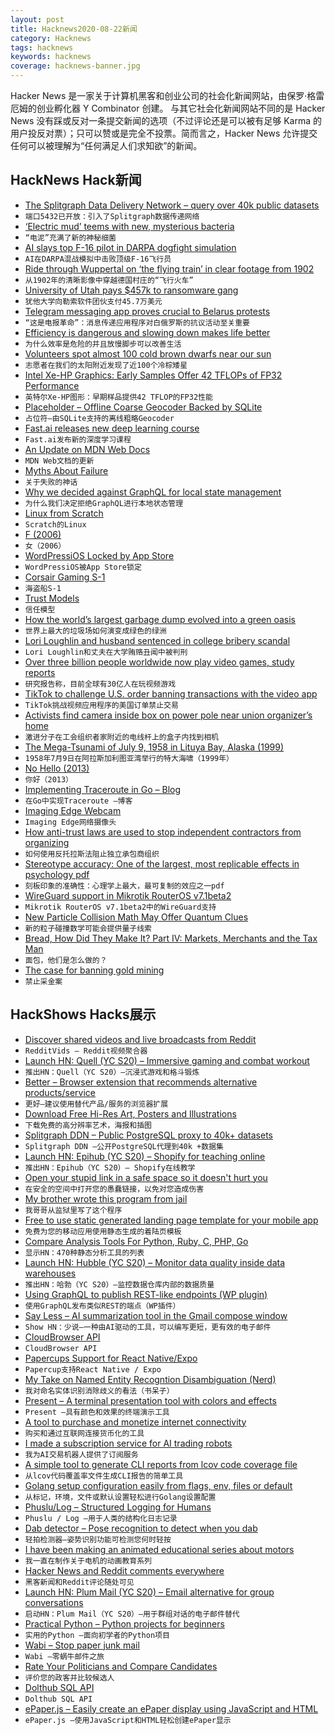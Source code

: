 ```yaml
---
layout: post
title: Hacknews2020-08-22新闻
category: Hacknews
tags: hacknews
keywords: hacknews
coverage: hacknews-banner.jpg
---
```


Hacker News 是一家关于计算机黑客和创业公司的社会化新闻网站，由保罗·格雷厄姆的创业孵化器 Y Combinator 创建。
与其它社会化新闻网站不同的是 Hacker News 没有踩或反对一条提交新闻的选项（不过评论还是可以被有足够 Karma 的用户投反对票）；只可以赞或是完全不投票。简而言之，Hacker News 允许提交任何可以被理解为“任何满足人们求知欲”的新闻。

## HackNews Hack新闻


- [The Splitgraph Data Delivery Network – query over 40k public datasets](https://www.splitgraph.com/blog/data-delivery-network-launch)
- `端口5432已开放：引入了Splitgraph数据传递网络`
- [‘Electric mud’ teems with new, mysterious bacteria](https://www.sciencemag.org/news/2020/08/electric-mud-teems-new-mysterious-bacteria)
- `“电泥”充满了新的神秘细菌`
- [AI slays top F-16 pilot in DARPA dogfight simulation](https://breakingdefense.com/2020/08/ai-slays-top-f-16-pilot-in-darpa-dogfight-simulation/)
- `AI在DARPA混战模拟中击败顶级F-16飞行员`
- [Ride through Wuppertal on ‘the flying train’ in clear footage from 1902](https://www.thisiscolossal.com/2020/08/the-flying-train-moma/)
- `从1902年的清晰影像中穿越德国村庄的“飞行火车”`
- [University of Utah pays $457k to ransomware gang](https://www.zdnet.com/article/university-of-utah-pays-457000-to-ransomware-gang/)
- `犹他大学向勒索软件团伙支付45.7万美元`
- [Telegram messaging app proves crucial to Belarus protests](https://www.latimes.com/world-nation/story/2020-08-21/telegram-messaging-app-crucial-belarus-protests)
- `“这是电报革命”：消息传递应用程序对白俄罗斯的抗议活动至关重要`
- [Efficiency is dangerous and slowing down makes life better](https://psyche.co/ideas/why-efficiency-is-dangerous-and-slowing-down-makes-life-better)
- `为什么效率是危险的并且放慢脚步可以改善生活`
- [Volunteers spot almost 100 cold brown dwarfs near our sun](https://www.space.com/citizen-scientists-discover-95-brown-dwarfs.html)
- `志愿者在我们的太阳附近发现了近100个冷棕矮星`
- [Intel Xe-HP Graphics: Early Samples Offer 42 TFLOPs of FP32 Performance](https://www.anandtech.com/show/16018/intel-xe-hp-graphics-early-samples-offer-42-tflops-of-fp32-performance)
- `英特尔Xe-HP图形：早期样品提供42 TFLOP的FP32性能`
- [Placeholder – Offline Coarse Geocoder Backed by SQLite](https://github.com/pelias/placeholder)
- `占位符–由SQLite支持的离线粗略Geocoder`
- [Fast.ai releases new deep learning course](https://www.fast.ai/2020/08/21/fastai2-launch/)
- `Fast.ai发布新的深度学习课程`
- [An Update on MDN Web Docs](https://hacks.mozilla.org/2020/08/an-update-on-mdn-web-docs/)
- `MDN Web文档的更新`
- [Myths About Failure](https://greylock.com/reid-hoffman-myths-about-failure/)
- `关于失败的神话`
- [Why we decided against GraphQL for local state management](https://tech.okcupid.com/why-we-decided-against-graphql-for-local-state-management/)
- `为什么我们决定拒绝GraphQL进行本地状态管理`
- [Linux from Scratch](http://www.linuxfromscratch.org/lfs/)
- `Scratch的Linux`
- [F (2006)](http://www.nsl.com/k/f/f.htm)
- `女（2006）`
- [WordPressiOS Locked by App Store](https://twitter.com/photomatt/status/1296879217297113088)
- `WordPressiOS被App Store锁定`
- [Corsair Gaming S-1](https://www.sec.gov/Archives/edgar/data/1743759/000119312520227100/d507744ds1.htm)
- `海盗船S-1`
- [Trust Models](https://vitalik.ca/general/2020/08/20/trust.html)
- `信任模型`
- [How the world’s largest garbage dump evolved into a green oasis](https://www.nytimes.com/2020/08/14/nyregion/freshkills-garbage-dump-nyc.html)
- `世界上最大的垃圾场如何演变成绿色的绿洲`
- [Lori Loughlin and husband sentenced in college bribery scandal](https://www.axios.com/lori-loughlin-husband-sentenced-college-bribery-scandal-17611534-00ff-4d25-9d88-de62725dec71.html)
- `Lori Loughlin和丈夫在大学贿赂丑闻中被判刑`
- [Over three billion people worldwide now play video games, study reports](https://nintendosmash.com/over-three-billion-people-worldwide-now-play-video-games-study-reports/)
- `研究报告称，目前全球有30亿人在玩视频游戏`
- [TikTok to challenge U.S. order banning transactions with the video app](https://www.reuters.com/article/us-usa-tiktok-trump-exclusive/exclusive-tiktok-to-challenge-u-s-order-banning-transactions-with-the-video-app-idUSKBN25H2QG)
- `TikTok挑战视频应用程序的美国订单禁止交易`
- [Activists find camera inside box on power pole near union organizer’s home](https://www.fox13memphis.com/news/local/activists-find-camera-inside-mysterious-box-power-pole-near-union-organizers-home/5WCLOAMMBRGYBEJDGH6C74ITBU/)
- `激进分子在工会组织者家附近的电线杆上的盒子内找到相机`
- [The Mega-Tsunami of July 9, 1958 in Lituya Bay, Alaska (1999)](http://www.drgeorgepc.com/Tsunami1958LituyaB.html)
- `1958年7月9日在阿拉斯加利图亚湾举行的特大海啸（1999年）`
- [No Hello (2013)](https://www.nohello.com/)
- `你好（2013）`
- [Implementing Traceroute in Go – Blog](https://blog.kalbhor.xyz/post/implementing-traceroute-in-go/)
- `在Go中实现Traceroute –博客`
- [Imaging Edge Webcam](https://support.d-imaging.sony.co.jp/app/webcam/en/)
- `Imaging Edge网络摄像头`
- [How anti-trust laws are used to stop independent contractors from organizing](https://docs.house.gov/meetings/JU/JU05/20191029/110152/HHRG-116-JU05-Wstate-PaulS-20191029-SD002.pdf)
- `如何使用反托拉斯法阻止独立承包商组织`
- [Stereotype accuracy: One of the largest, most replicable effects in psychology pdf](https://www.gwern.net/docs/psychology/2016-jussim.pdf)
- `刻板印象的准确性：心理学上最大，最可复制的效应之一pdf`
- [WireGuard support in Mikrotik RouterOS v7.1beta2](https://forum.mikrotik.com/viewtopic.php?f=1&t=165248)
- `Mikrotik RouterOS v7.1beta2中的WireGuard支持`
- [New Particle Collision Math May Offer Quantum Clues](https://www.quantamagazine.org/new-particle-collision-math-may-offer-quantum-clues-20200820/)
- `新的粒子碰撞数学可能会提供量子线索`
- [Bread, How Did They Make It? Part IV: Markets, Merchants and the Tax Man](https://acoup.blog/2020/08/21/collections-bread-how-did-they-make-it-part-iv-markets-and-non-farmers/)
- `面包，他们是怎么做的？`
- [The case for banning gold mining](https://jpkoning.blogspot.com/2020/08/the-case-for-banning-gold-mining.html)
- `禁止采金案`


## HackShows Hacks展示

- [ Discover shared videos and live broadcasts from Reddit](https://redditvids.com/)
- `RedditVids – Reddit视频聚合器`
- [Launch HN: Quell (YC S20) – Immersive gaming and combat workout](item?id=24210098)
- `推出HN：Quell（YC S20）–沉浸式游戏和格斗锻炼`
- [ Better – Browser extension that recommends alternative products/service](https://github.com/nileshtrivedi/better)
- `更好–建议使用替代产品/服务的浏览器扩展`
- [ Download Free Hi-Res Art, Posters and Illustrations](https://www.artvee.com)
- `下载免费的高分辨率艺术，海报和插图`
- [ Splitgraph DDN – Public PostgreSQL proxy to 40k+ datasets](https://www.splitgraph.com#)
- `Splitgraph DDN –公开PostgreSQL代理到40k +数据集`
- [Launch HN: Epihub (YC S20) – Shopify for teaching online](item?id=24215376)
- `推出HN：Epihub（YC S20）– Shopify在线教学`
- [ Open your stupid link in a safe space so it doesn't hurt you](https://ISOlation.SITE/?hnxxxxxxx)
- `在安全的空间中打开您的愚蠢链接，以免对您造成伤害`
- [ My brother wrote this program from jail](item?id=24218964)
- `我哥哥从监狱里写了这个程序`
- [ Free to use static generated landing page template for your mobile app](https://github.com/sandoche/Mobile-app-landingpage-template)
- `免费为您的移动应用使用静态生成的着陆页模板`
- [ Compare Analysis Tools For Python, Ruby, C, PHP, Go](https://analysis-tools.dev)
- `显示HN：470种静态分析工具的列表`
- [Launch HN: Hubble (YC S20) – Monitor data quality inside data warehouses](item?id=24224355)
- `推出HN：哈勃（YC S20）–监控数据仓库内部的数据质量`
- [ Using GraphQL to publish REST-like endpoints (WP plugin)](https://github.com/GraphQLAPI/graphql-api-for-wp/blob/master/docs/en/modules/persisted-queries.md)
- `使用GraphQL发布类似REST的端点（WP插件）`
- [ Say Less – AI summarization tool in the Gmail compose window](https://sayless.email/)
- `Show HN：少说–一种由AI驱动的工具，可以编写更短，更有效的电子邮件`
- [ CloudBrowser API](https://github.com/dosyago/browsergap.js/blob/master/README.md)
- `CloudBrowser API`
- [ Papercups Support for React Native/Expo](https://github.com/papercups-io/chat-widget-native)
- `Papercup支持React Native / Expo`
- [ My Take on Named Entity Recogntion Disambiguation (Nerd)](http://142.93.230.57)
- `我对命名实体识别消除歧义的看法（书呆子）`
- [ Present – A terminal presentation tool with colors and effects](https://github.com/vinayak-mehta/present)
- `Present –具有颜色和效果的终端演示工具`
- [ A tool to purchase and monetize internet connectivity](https://www.trekknet.com/)
- `购买和通过互联网连接货币化的工具`
- [ I made a subscription service for AI trading robots](https://lp.tickeron.com/aibotstickeroncom)
- `我为AI交易机器人提供了订阅服务`
- [ A simple tool to generate CLI reports from lcov code coverage file](https://github.com/amalfra/lcov-cli-report-viewer)
- `从lcov代码覆盖率文件生成CLI报告的简单工具`
- [ Golang setup configuration easily from flags, env, files or default](https://github.com/BoRuDar/configuration)
- `从标记，环境，文件或默认设置轻松进行Golang设置配置`
- [ Phuslu/Log – Structured Logging for Humans](https://github.com/phuslu/log)
- `Phuslu / Log –用于人类的结构化日志记录`
- [ Dab detector – Pose recognition to detect when you dab](https://caballerocoll.com/experiments/dab-detector/)
- `轻拍检测器–姿势识别功能可检测您何时轻按`
- [ I have been making an animated educational series about motors](https://youtu.be/mbJOxqxLkLE)
- `我一直在制作关于电机的动画教育系列`
- [ Hacker News and Reddit comments everywhere](https://epiverse.co/)
- `黑客新闻和Reddit评论随处可见`
- [Launch HN: Plum Mail (YC S20) – Email alternative for group conversations](item?id=24237818)
- `启动HN：Plum Mail（YC S20）–用于群组对话的电子邮件替代`
- [ Practical Python – Python projects for beginners](https://www.codewithrepl.it/python-projects-for-beginners.html)
- `实用的Python –面向初学者的Python项目`
- [ Wabi – Stop paper junk mail](https://meetwabi.com)
- `Wabi –零蜗牛邮件之旅`
- [ Rate Your Politicians and Compare Candidates](https://www.politicianreport.org)
- `评价您的政客并比较候选人`
- [ Dolthub SQL API](https://www.dolthub.com/blog/2020-08-21-dolthub-repository-apis/)
- `Dolthub SQL API`
- [ ePaper.js – Easily create an ePaper display using JavaScript and HTML](https://github.com/samsonmking/epaper.js)
- `ePaper.js –使用JavaScript和HTML轻松创建ePaper显示`

